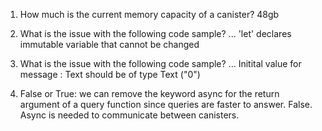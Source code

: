 1. How much is the current memory capacity of a canister?
48gb

2. What is the issue with the following code sample? ...
'let' declares immutable variable that cannot be changed

3. What is the issue with the following code sample? ...
Initital value for message : Text should be of type Text ("0")

4. False or True: we can remove the keyword async for the return argument of a query function since queries are faster to answer.
False. Async is needed to communicate between canisters.